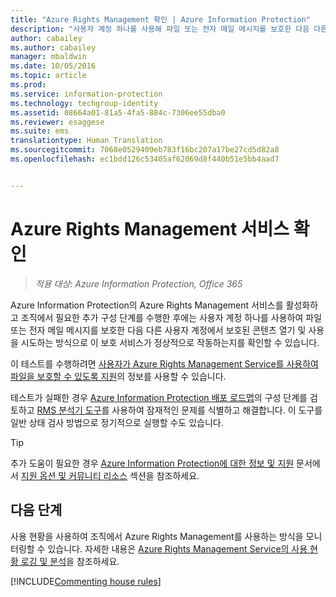 ```yaml
---
title: "Azure Rights Management 확인 | Azure Information Protection"
description: "사용자 계정 하나를 사용해 파일 또는 전자 메일 메시지를 보호한 다음 다른 사용자 계정에서 보호된 콘텐츠 열기 및 사용을 시도하는 방식으로 서비스가 정상적으로 작동하는지를 확인하는 지침을 제공합니다."
author: cabailey
ms.author: cabailey
manager: mbaldwin
ms.date: 10/05/2016
ms.topic: article
ms.prod: 
ms.service: information-protection
ms.technology: techgroup-identity
ms.assetid: 08664a01-81a5-4fa5-884c-7306ee55dba0
ms.reviewer: esaggese
ms.suite: ems
translationtype: Human Translation
ms.sourcegitcommit: 7068e0529409eb783f16bc207a17be27cd5d82a8
ms.openlocfilehash: ec1bdd126c53405af62069d8f440b51e5bb4aad7


---
```


# <a name="verifying-the-azure-rights-management-service"></a>Azure Rights Management 서비스 확인

>*적용 대상: Azure Information Protection, Office 365*

Azure Information Protection의 Azure Rights Management 서비스를 활성화하고 조직에서 필요한 추가 구성 단계를 수행한 후에는 사용자 계정 하나를 사용하여 파일 또는 전자 메일 메시지를 보호한 다음 다른 사용자 계정에서 보호된 콘텐츠 열기 및 사용을 시도하는 방식으로 이 보호 서비스가 정상적으로 작동하는지를 확인할 수 있습니다.

이 테스트를 수행하려면 [사용자가 Azure Rights Management Service를 사용하여 파일을 보호할 수 있도록 지원](help-users.md)의 정보를 사용할 수 있습니다.

테스트가 실패한 경우 [Azure Information Protection 배포 로드맵](../plan-design/deployment-roadmap.md)의 구성 단계를 검토하고 [RMS 분석기 도구](http://www.microsoft.com/en-us/download/details.aspx?id=46437)를 사용하여 잠재적인 문제를 식별하고 해결합니다. 이 도구를 일반 상태 검사 방법으로 정기적으로 실행할 수도 있습니다.

> [!TIP]
> 추가 도움이 필요한 경우 [Azure Information Protection에 대한 정보 및 지원](../get-started/information-support.md) 문서에서 [지원 옵션 및 커뮤니티 리소스](../get-started/information-support.md#support-options-and-community-resources) 섹션을 참조하세요.

## <a name="next-steps"></a>다음 단계

사용 현황을 사용하여 조직에서 Azure Rights Management를 사용하는 방식을 모니터링할 수 있습니다. 자세한 내용은 [Azure Rights Management Service의 사용 현황 로깅 및 분석](log-analyze-usage.md)을 참조하세요.

[!INCLUDE[Commenting house rules](../includes/houserules.md)]





<!--HONumber=Jan17_HO4-->


